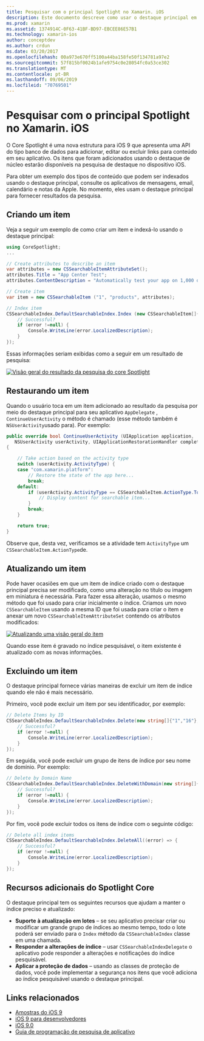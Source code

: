 ```yaml
---
title: Pesquisar com o principal Spotlight no Xamarin. iOS
description: Este documento descreve como usar o destaque principal em um aplicativo Xamarin. iOS para fornecer links para conteúdo no aplicativo. Ele aborda como criar, restaurar, atualizar e excluir itens pesquisáveis.
ms.prod: xamarin
ms.assetid: 1374914C-0F63-41BF-BD97-EBCEE86E57B1
ms.technology: xamarin-ios
author: conceptdev
ms.author: crdun
ms.date: 03/20/2017
ms.openlocfilehash: 00a973e670ff5100a44ba158fe50f134781a97e2
ms.sourcegitcommit: 57f815bf0024b1afe9754c0e28054fc0a53ce302
ms.translationtype: MT
ms.contentlocale: pt-BR
ms.lasthandoff: 09/06/2019
ms.locfileid: "70769501"
---
```

# <a name="search-with-core-spotlight-in-xamarinios"></a>Pesquisar com o principal Spotlight no Xamarin. iOS

O Core Spotlight é uma nova estrutura para iOS 9 que apresenta uma API do tipo banco de dados para adicionar, editar ou excluir links para conteúdo em seu aplicativo. Os itens que foram adicionados usando o destaque de núcleo estarão disponíveis na pesquisa de destaque no dispositivo iOS.

Para obter um exemplo dos tipos de conteúdo que podem ser indexados usando o destaque principal, consulte os aplicativos de mensagens, email, calendário e notas da Apple. No momento, eles usam o destaque principal para fornecer resultados da pesquisa.

## <a name="creating-an-item"></a>Criando um item

Veja a seguir um exemplo de como criar um item e indexá-lo usando o destaque principal:

```csharp
using CoreSpotlight;
...

// Create attributes to describe an item
var attributes = new CSSearchableItemAttributeSet();
attributes.Title = "App Center Test";
attributes.ContentDescription = "Automatically test your app on 1,000 devices in the cloud.";

// Create item
var item = new CSSearchableItem ("1", "products", attributes);

// Index item
CSSearchableIndex.DefaultSearchableIndex.Index (new CSSearchableItem[]{ item }, (error) => {
    // Successful?
    if (error !=null) {
        Console.WriteLine(error.LocalizedDescription);
    }
});
```

Essas informações seriam exibidas como a seguir em um resultado de pesquisa:

[![](corespotlight-images/corespotlight01.png "Visão geral do resultado da pesquisa do core Spotlight")](corespotlight-images/corespotlight01.png#lightbox)

## <a name="restoring-an-item"></a>Restaurando um item

Quando o usuário toca em um item adicionado ao resultado da pesquisa por meio do destaque principal para seu aplicativo `AppDelegate` , `ContinueUserActivity` o método é chamado (esse método também é `NSUserActivity`usado para). Por exemplo:

```csharp
public override bool ContinueUserActivity (UIApplication application,
   NSUserActivity userActivity, UIApplicationRestorationHandler completionHandler)
{

    // Take action based on the activity type
    switch (userActivity.ActivityType) {
    case "com.xamarin.platform":
        // Restore the state of the app here...
        break;
    default:
        if (userActivity.ActivityType == CSSearchableItem.ActionType.ToString ()) {
            // Display content for searchable item...
        }
        break;
    }

    return true;
}
```

Observe que, desta vez, verificamos se a atividade tem `ActivityType` um `CSSearchableItem.ActionType`de.

## <a name="updating-an-item"></a>Atualizando um item

Pode haver ocasiões em que um item de índice criado com o destaque principal precisa ser modificado, como uma alteração no título ou imagem em miniatura é necessária. Para fazer essa alteração, usamos o mesmo método que foi usado para criar inicialmente o índice.
Criamos um novo `CSSearchableItem` usando a mesma ID que foi usada para criar o item e anexar um novo `CSSearchableItemAttributeSet` contendo os atributos modificados:

[![](corespotlight-images/corespotlight02.png "Atualizando uma visão geral do item")](corespotlight-images/corespotlight02.png#lightbox)

Quando esse item é gravado no índice pesquisável, o item existente é atualizado com as novas informações.

## <a name="deleting-an-item"></a>Excluindo um item

O destaque principal fornece várias maneiras de excluir um item de índice quando ele não é mais necessário.

Primeiro, você pode excluir um item por seu identificador, por exemplo:

```csharp
// Delete Items by ID
CSSearchableIndex.DefaultSearchableIndex.Delete(new string[]{"1","16"},(error) => {
    // Successful?
    if (error !=null) {
        Console.WriteLine(error.LocalizedDescription);
    }
});
```

Em seguida, você pode excluir um grupo de itens de índice por seu nome de domínio. Por exemplo:

```csharp
// Delete by Domain Name
CSSearchableIndex.DefaultSearchableIndex.DeleteWithDomain(new string[]{"domain-name"},(error) => {
    // Successful?
    if (error !=null) {
        Console.WriteLine(error.LocalizedDescription);
    }
});
```

Por fim, você pode excluir todos os itens de índice com o seguinte código:

```csharp
// Delete all index items
CSSearchableIndex.DefaultSearchableIndex.DeleteAll((error) => {
    // Successful?
    if (error !=null) {
        Console.WriteLine(error.LocalizedDescription);
    }
});
```

## <a name="additional-core-spotlight-features"></a>Recursos adicionais do Spotlight Core

O destaque principal tem os seguintes recursos que ajudam a manter o índice preciso e atualizado:

- **Suporte à atualização em lotes** – se seu aplicativo precisar criar ou modificar um grande grupo de índices ao mesmo tempo, todo o lote poderá ser enviado para o `Index` método da `CSSearchableIndex` classe em uma chamada.
- **Responder a alterações de índice** – usar `CSSearchableIndexDelegate` o aplicativo pode responder a alterações e notificações do índice pesquisável.
- **Aplicar a proteção de dados** – usando as classes de proteção de dados, você pode implementar a segurança nos itens que você adiciona ao índice pesquisável usando o destaque principal.

## <a name="related-links"></a>Links relacionados

- [Amostras do iOS 9](https://docs.microsoft.com/samples/browse/?products=xamarin&term=Xamarin.iOS+iOS9)
- [iOS 9 para desenvolvedores](https://developer.apple.com/ios/pre-release/)
- [iOS 9.0](https://developer.apple.com/library/prerelease/ios/releasenotes/General/WhatsNewIniOS/Articles/iOS9.html)
- [Guia de programação de pesquisa de aplicativo](https://developer.apple.com/library/prerelease/ios/documentation/General/Conceptual/AppSearch/index.html#//apple_ref/doc/uid/TP40016308)
